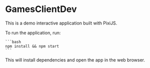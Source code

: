 # GamesClientDev
This is a demo interactive application built with PixiJS.

To run the application, run:

    ```bash
    npm install && npm start
    ```

This will install dependencies and open the app in the web browser.
